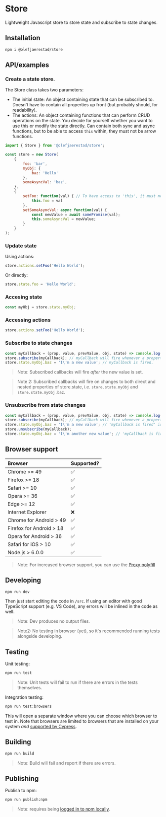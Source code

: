 # Store
Lightweight Javascript store to store state and subscribe to state changes.

## Installation
```bash
npm i @olefjaerestad/store
```

## API/examples

### Create a state store.
The Store class takes two parameters: 
- The initial state: An object containing state that can be subscribed to. Doesn't have to contain all properties up front (but probably should, for readability).
- The actions: An object containing functions that can perform CRUD operations on the state. You decide for yourself whether you want to use this or modify the state directly. Can contain both sync and async functions, but to be able to access `this` within, they must not be arrow functions.

```javascript
import { Store } from '@olefjaerestad/store';

const store = new Store(
	{
		foo: 'bar',
		myObj: {
			baz: 'Hello'
		},
		someAsyncVal: 'baz',
	},
	{
		setFoo: function(val) { // To have access to 'this', it must not be arrow function.
			this.foo = val
		},
		setSomeAsyncVal: async function(val) {
			const newValue = await somePromise(val);
			this.someAsyncVal = newValue;
		}
	}
);
```

### Update state
Using actions:
```javascript
store.actions.setFoo('Hello World');
```

Or directly:
```javascript
store.state.foo = 'Hello World';
```

### Accesing state
```javascript
const myObj = store.state.myObj;
```

### Accessing actions
```javascript
store.actions.setFoo('Hello World');
```

### Subscribe to state changes
```javascript
const myCallback = (prop, value, prevValue, obj, state) => console.log(prop, value, prevValue, obj, state);
store.subscribe(myCallback); // myCallback will fire whenever a property of store.state changes.
store.state.myObj.baz = 'I\'m a new value'; // myCallback is fired.
```

> Note: Subscribed callbacks will fire _after_ the new value is set.

> Note 2: Subscribed callbacks will fire on changes to both direct and nested properties of store.state, i.e. `store.state.myObj` and `store.state.myObj.baz`.

### Unsubscribe from state changes
```javascript
const myCallback = (prop, value, prevValue, obj, state) => console.log('myCallback is fired');
store.subscribe(myCallback); // myCallback will fire whenever a property of store.state changes.
store.state.myObj.baz = 'I\'m a new value'; // 'myCallback is fired' is logged.
store.unsubscribe(myCallback);
store.state.myObj.baz = 'I\'m another new value'; // 'myCallback is fired' is no longer logged, since we unsubscribed.
```

## Browser support

| Browser                  | Supported? |
| :--                      | :--        |
| Chrome >= 49             | ✅         |
| Firefox >= 18            | ✅         |
| Safari >= 10             | ✅         |
| Opera >= 36              | ✅         |
| Edge >= 12               | ✅         |
| Internet Explorer        | ❌         |
| Chrome for Android > 49  | ✅         |
| Firefox for Android > 18 | ✅         |
| Opera for Android > 36   | ✅         |
| Safari for iOS > 10      | ✅         |
| Node.js > 6.0.0          | ✅         |


> Note: For increased browser support, you can use the [Proxy polyfill](https://github.com/GoogleChrome/proxy-polyfill)

## Developing
```bash
npm run dev
```

Then just start editing the code in `/src`. If using an editor with good TypeScript support (e.g. VS Code), any errors will be inlined in the code as well.

> Note: Dev produces no output files.

> Note2: No testing in browser (yet), so it's recommended running tests alongside developing.

## Testing
Unit testing:

```bash
npm run test
```

> Note: Unit tests will fail to run if there are errors in the tests themselves.

Integration testing:

```bash
npm run test:browsers
```

This will open a separate window where you can choose which browser to test in. Note that browsers are limited to browsers that are installed on your system _and_ [supported by Cypress](https://docs.cypress.io/guides/guides/launching-browsers.html#Browsers).

## Building
```bash
npm run build
```

> Note: Build will fail and report if there are errors.

## Publishing
Publish to npm:

```bash
npm run publish:npm
```

> Note: requires being [logged in to npm locally](https://docs.npmjs.com/cli/adduser).